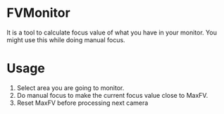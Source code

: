 # FVMonitor
It is a tool to calculate focus value of what you have in your monitor.
You might use this while doing manual focus.
# Usage
1. Select area you are going to monitor.
2. Do manual focus to make the current focus value close to MaxFV.
3. Reset MaxFV before processing next camera
